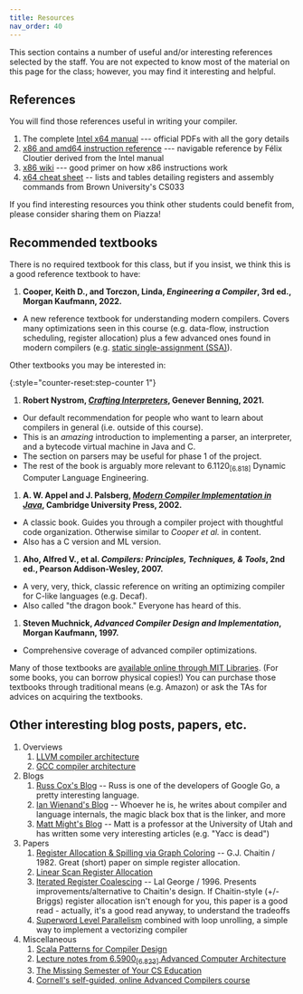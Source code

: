```yaml
---
title: Resources
nav_order: 40
---
```


This section contains a number of useful and/or interesting references selected by the staff. You are not expected to know most of the material on this page for the class; however, you may find it interesting and helpful.

## References

You will find those references useful in writing your compiler.

1. The complete [Intel x64 manual](https://www.intel.com/content/www/us/en/developer/articles/technical/intel-sdm.html) --- official PDFs with all the gory details
1. [x86 and amd64 instruction reference](https://www.felixcloutier.com/x86/) --- navigable reference by Félix Cloutier derived from the Intel manual
1. [x86 wiki](https://en.wikibooks.org/wiki/X86_Assembly/X86_Instructions) --- good primer on how x86 instructions work
1. [x64 cheat sheet](https://cs.brown.edu/courses/cs033/docs/guides/x64_cheatsheet.pdf) -- lists and tables detailing registers and assembly commands from Brown University's CS033

If you find interesting resources you think other students could benefit from, please consider sharing them on Piazza!


## Recommended textbooks

There is no required textbook for this class, but if you insist, we think this is a good reference textbook to have:

1. **Cooper, Keith D., and Torczon, Linda, _Engineering a Compiler_, 3rd ed., Morgan Kaufmann, 2022.**
  - A new reference textbook for understanding modern compilers. Covers many optimizations seen in this course (e.g. data-flow, instruction scheduling, register allocation) plus a few advanced ones found in modern compilers (e.g. [static single-assignment (SSA)][ssa]).

Other textbooks you may be interested in:

{:style="counter-reset:step-counter 1"}
1. **Robert Nystrom, [_Crafting Interpreters_](https://craftinginterpreters.com/), Genever Benning, 2021.**
  - Our default recommendation for people who want to learn about compilers in general (i.e. outside of this course).
  - This is an _amazing_ introduction to implementing a parser, an interpreter, and a bytecode virtual machine in Java and C.
  - The section on parsers may be useful for phase 1 of the project.
  - The rest of the book is arguably more relevant to 6.1120<sub>\[6.818\]</sub> Dynamic Computer Language Engineering.
1. **A. W. Appel and J. Palsberg, [_Modern Compiler Implementation in Java_][appel-java], Cambridge University Press, 2002.**
  - A classic book. Guides you through a compiler project with thoughtful code organization. Otherwise similar to _Cooper et al._ in content.
  - Also has a C version and ML version.
1. **Aho, Alfred V., et al. _Compilers: Principles, Techniques, & Tools_, 2nd ed., Pearson Addison-Wesley, 2007.**
  - A very, very, thick, classic reference on writing an optimizing compiler for C-like languages (e.g. Decaf).
  - Also called "the dragon book." Everyone has heard of this.
1. **Steven Muchnick, _Advanced Compiler Design and Implementation_, Morgan Kaufmann, 1997.**
  - Comprehensive coverage of advanced compiler optimizations.

Many of those textbooks are [available online through MIT Libraries][mitlib]. (For some books, you can borrow physical copies!) You can purchase those textbooks through traditional means (e.g. Amazon) or ask the TAs for advices on acquiring the textbooks.

[appel-java]: https://www.cs.princeton.edu/~appel/modern/java/
[ssa]: https://en.wikipedia.org/wiki/Static_single-assignment_form
[mitlib]: https://libraries.mit.edu/

## Other interesting blog posts, papers, etc.

1. Overviews
    1. [LLVM compiler architecture](http://www.aosabook.org/en/llvm.html)
    1. [GCC compiler architecture](http://en.wikibooks.org/wiki/GNU_C_Compiler_Internals/GNU_C_Compiler_Architecture)
1. Blogs
    1. [Russ Cox's Blog](http://research.swtch.com/) -- Russ is one of the developers of Google Go, a pretty interesting language.
    1. [Ian Wienand's Blog](http://www.technovelty.org/) -- Whoever he is, he writes about compiler and language internals, the magic black box that is the linker, and more
    1. [Matt Might's Blog](http://matt.might.net/articles/) -- Matt is a professor at the University of Utah and has written some very interesting articles (e.g. "Yacc is dead")
1. Papers
    1. [Register Allocation & Spilling via Graph Coloring](http://dl.acm.org/citation.cfm?id=806984) -- G.J. Chaitin / 1982. Great (short) paper on simple register allocation.
    1. [Linear Scan Register Allocation](https://dl.acm.org/citation.cfm?id=330250)
    1. [Iterated Register Coalescing](http://dl.acm.org/citation.cfm?id=229546) -- Lal George / 1996. Presents improvements/alternative to Chaitin's design. If Chaitin-style (+/-Briggs) register allocation isn't enough for you, this paper is a good read - actually, it's a good read anyway, to understand the tradeoffs
    1. [Superword Level Parallelism](http://dl.acm.org/citation.cfm?id=358438) combined with loop unrolling, a simple way to implement a vectorizing compiler
1. Miscellaneous
    1. [Scala Patterns for Compiler Design](https://gist.github.com/rcoh/4992969)
    1. [Lecture notes from 6.5900<sub>\[6.823\]</sub> Advanced Computer Architecture](http://csg.csail.mit.edu/6.823)
    1. [The Missing Semester of Your CS Education](https://missing.csail.mit.edu/2020/)
    1. [Cornell's self-guided, online Advanced Compilers course](https://www.cs.cornell.edu/courses/cs6120/2020fa/self-guided/)
